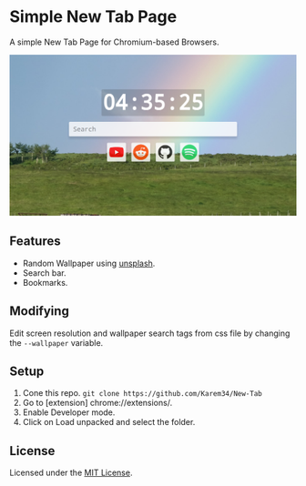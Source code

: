 # Simple New Tab Page

A simple New Tab Page for Chromium-based Browsers.

![preview](./preview/screenshot.png)

## Features
- Random Wallpaper using [unsplash]([https://link](https://unsplash.com/)).
- Search bar. 
- Bookmarks.

## Modifying

Edit screen resolution and wallpaper search tags from css file by changing the `--wallpaper` variable.

## Setup

 1. Cone this repo.
   ```git clone https://github.com/Karem34/New-Tab```
 2. Go to [extension] chrome://extensions/.
 3. Enable Developer mode.
 4. Click on Load unpacked and select the folder.

## License

Licensed under the [MIT License](LICENSE).

